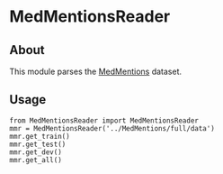 # MedMentionsReader

## About

This module parses the [MedMentions](https://github.com/chanzuckerberg/MedMentions) dataset.

## Usage

```python3
from MedMentionsReader import MedMentionsReader
mmr = MedMentionsReader('../MedMentions/full/data')
mmr.get_train()
mmr.get_test()
mmr.get_dev()
mmr.get_all()
```
